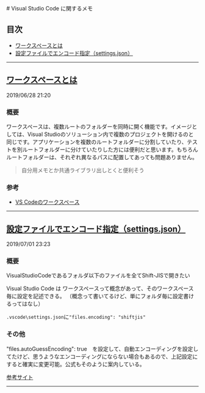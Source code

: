 #<span id='top'> Visual Studio Code に関するメモ</span>

## 目次
* [ワークスペースとは](#jump1)
* [設定ファイルでエンコード指定（settings.json）](#jump2)

***
## <a id='jump1' href='top'>ワークスペースとは</a>

2019/06/28 21:20

### 概要
ワークスペースは、複数ルートのフォルダーを同時に開く機能です。イメージとしては、Visual Studioのソリューション内で複数のプロジェクトを開けるのと同じです。アプリケーションを複数のルートフォルダーに分割していたり、テストを別ルートフォルダーに分けていたりした方には便利だと思います。もちろんルートフォルダーは、それぞれ異なるパスに配置してあっても問題ありません。

> 自分用メモとか共通ライブラリ出しとくと便利そう

### 参考
* [VS Codeのワークスペース](https://qiita.com/YuichiNukiyama/items/ef16a0219f46ea03a045)

***
## <a id='jump2' href='#top'>設定ファイルでエンコード指定（settings.json）</a>

2019/07/01 23:23

### 概要
VisualStudioCodeであるフォルダ以下のファイルを全てShift-JISで開きたい

Visual Studio Code は ワークスペースって概念があって、そのワークスペース毎に設定を記述できる。 （概念って書いてるけど、単にフォルダ毎に設定書けるってはなし）

`.vscode\settings.json`に`"files.encoding": "shiftjis"`

### その他
"files.autoGuessEncoding": true　を設定して、自動エンコーディングを設定してたけど、思うようなエンコーディングにならない場合もあるので、上記設定にすると確実に変更可能。公式もそのように案内している。


[参考サイト](http://k6i.hateblo.jp/entry/2017/07/24/194033)

***